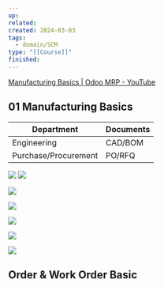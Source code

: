 ```yaml
---
up: 
related: 
created: 2024-03-03
tags:
  - domain/SCM
type: "[[Course]]"
finished:
---
```

[Manufacturing Basics | Odoo MRP - YouTube](https://www.youtube.com/watch?v=W3AW6cfYVNk&list=PL1-aSABtP6ADCBK2-v4_EyzAuFwx6Owks)


## 01 Manufacturing Basics


| Department           | Documents |
| -------------------- | --------- |
| Engineering          | CAD/BOM   |
| Purchase/Procurement | PO/RFQ    |
![](https://s1.vika.cn/space/2024/03/03/b6809800012542d8852967f2cd934166)
![](https://s1.vika.cn/space/2024/03/03/2ba6a4a6e51347a485ce34bf3939199c)

![](https://s1.vika.cn/space/2024/03/03/76a2efdac41d48488284859959a417c0)

![](https://s1.vika.cn/space/2024/03/03/9ad99c8a7c7f4e6faaeab820e2d6c703)

![](https://s1.vika.cn/space/2024/03/03/6207af45e9bf4ec8bbba993034c31b72)

![](https://s1.vika.cn/space/2024/03/03/7311d7c64d0448d9a4305410fcbdb6a1)

![](https://s1.vika.cn/space/2024/03/03/1b5f447e366144d193926594e2acec63)

## Order & Work Order Basic
